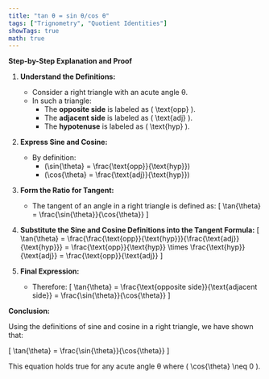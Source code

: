```yaml
---
title: "tan θ = sin θ/cos θ"
tags: ["Trignometry", "Quotient Identities"]
showTags: true
math: true
---
```




**Step-by-Step Explanation and Proof**

1. **Understand the Definitions:**
   - Consider a right triangle with an acute angle θ.
   - In such a triangle:
     - The **opposite side** is labeled as \( \text{opp} \).
     - The **adjacent side** is labeled as \( \text{adj} \).
     - The **hypotenuse** is labeled as \( \text{hyp} \).

2. **Express Sine and Cosine:**
   - By definition:
     - \(\sin{\theta} = \frac{\text{opp}}{\text{hyp}}\)
     - \(\cos{\theta} = \frac{\text{adj}}{\text{hyp}}\)

3. **Form the Ratio for Tangent:**
   - The tangent of an angle in a right triangle is defined as:
     \[
     \tan{\theta} = \frac{\sin{\theta}}{\cos{\theta}}
     \]
   
4. **Substitute the Sine and Cosine Definitions into the Tangent Formula:**
   \[
   \tan{\theta} = \frac{\frac{\text{opp}}{\text{hyp}}}{\frac{\text{adj}}{\text{hyp}}} = \frac{\text{opp}}{\text{hyp}} \times \frac{\text{hyp}}{\text{adj}} = \frac{\text{opp}}{\text{adj}}
   \]
   
5. **Final Expression:**
   - Therefore:
     \[
     \tan{\theta} = \frac{\text{opposite side}}{\text{adjacent side}} = \frac{\sin{\theta}}{\cos{\theta}}
     \]

**Conclusion:**

Using the definitions of sine and cosine in a right triangle, we have shown that:

\[
\tan{\theta} = \frac{\sin{\theta}}{\cos{\theta}}
\]

This equation holds true for any acute angle θ where \( \cos{\theta} \neq 0 \).
